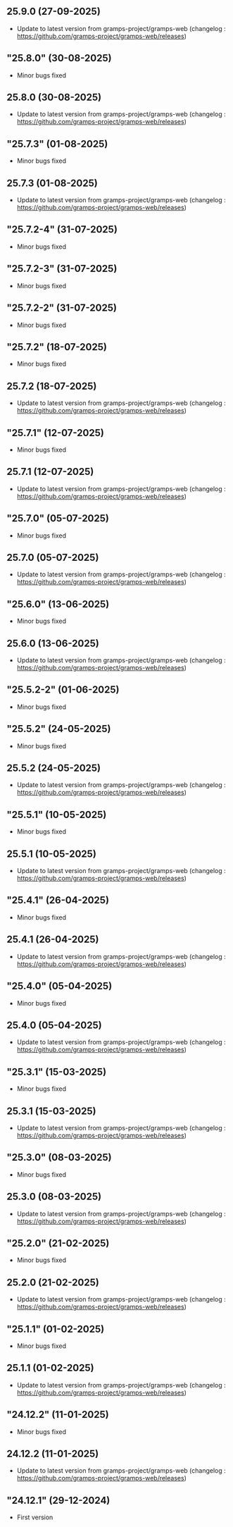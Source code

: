 
## 25.9.0 (27-09-2025)
- Update to latest version from gramps-project/gramps-web (changelog : https://github.com/gramps-project/gramps-web/releases)
## "25.8.0" (30-08-2025)
- Minor bugs fixed

## 25.8.0 (30-08-2025)
- Update to latest version from gramps-project/gramps-web (changelog : https://github.com/gramps-project/gramps-web/releases)
## "25.7.3" (01-08-2025)
- Minor bugs fixed

## 25.7.3 (01-08-2025)
- Update to latest version from gramps-project/gramps-web (changelog : https://github.com/gramps-project/gramps-web/releases)
## "25.7.2-4" (31-07-2025)
- Minor bugs fixed
## "25.7.2-3" (31-07-2025)
- Minor bugs fixed
## "25.7.2-2" (31-07-2025)
- Minor bugs fixed
## "25.7.2" (18-07-2025)
- Minor bugs fixed

## 25.7.2 (18-07-2025)
- Update to latest version from gramps-project/gramps-web (changelog : https://github.com/gramps-project/gramps-web/releases)
## "25.7.1" (12-07-2025)
- Minor bugs fixed
## 25.7.1 (12-07-2025)

- Update to latest version from gramps-project/gramps-web (changelog : https://github.com/gramps-project/gramps-web/releases)

## "25.7.0" (05-07-2025)

- Minor bugs fixed

## 25.7.0 (05-07-2025)

- Update to latest version from gramps-project/gramps-web (changelog : https://github.com/gramps-project/gramps-web/releases)

## "25.6.0" (13-06-2025)

- Minor bugs fixed

## 25.6.0 (13-06-2025)

- Update to latest version from gramps-project/gramps-web (changelog : https://github.com/gramps-project/gramps-web/releases)

## "25.5.2-2" (01-06-2025)

- Minor bugs fixed

## "25.5.2" (24-05-2025)

- Minor bugs fixed

## 25.5.2 (24-05-2025)

- Update to latest version from gramps-project/gramps-web (changelog : https://github.com/gramps-project/gramps-web/releases)

## "25.5.1" (10-05-2025)

- Minor bugs fixed

## 25.5.1 (10-05-2025)

- Update to latest version from gramps-project/gramps-web (changelog : https://github.com/gramps-project/gramps-web/releases)

## "25.4.1" (26-04-2025)

- Minor bugs fixed

## 25.4.1 (26-04-2025)

- Update to latest version from gramps-project/gramps-web (changelog : https://github.com/gramps-project/gramps-web/releases)

## "25.4.0" (05-04-2025)

- Minor bugs fixed

## 25.4.0 (05-04-2025)

- Update to latest version from gramps-project/gramps-web (changelog : https://github.com/gramps-project/gramps-web/releases)

## "25.3.1" (15-03-2025)

- Minor bugs fixed

## 25.3.1 (15-03-2025)

- Update to latest version from gramps-project/gramps-web (changelog : https://github.com/gramps-project/gramps-web/releases)

## "25.3.0" (08-03-2025)

- Minor bugs fixed

## 25.3.0 (08-03-2025)

- Update to latest version from gramps-project/gramps-web (changelog : https://github.com/gramps-project/gramps-web/releases)

## "25.2.0" (21-02-2025)

- Minor bugs fixed

## 25.2.0 (21-02-2025)

- Update to latest version from gramps-project/gramps-web (changelog : https://github.com/gramps-project/gramps-web/releases)

## "25.1.1" (01-02-2025)

- Minor bugs fixed

## 25.1.1 (01-02-2025)

- Update to latest version from gramps-project/gramps-web (changelog : https://github.com/gramps-project/gramps-web/releases)

## "24.12.2" (11-01-2025)

- Minor bugs fixed

## 24.12.2 (11-01-2025)

- Update to latest version from gramps-project/gramps-web (changelog : https://github.com/gramps-project/gramps-web/releases)

## "24.12.1" (29-12-2024)

- First version
